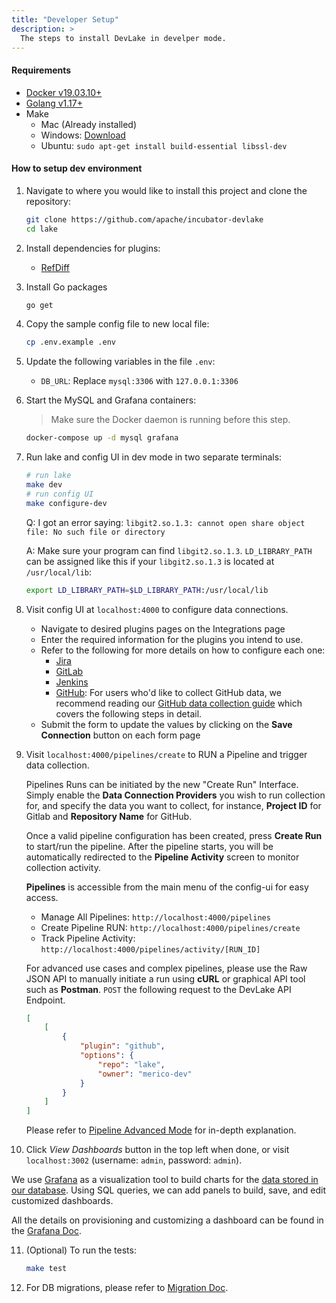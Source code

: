```yaml
---
title: "Developer Setup"
description: >
  The steps to install DevLake in develper mode.
---
```



#### Requirements

- <a href="https://docs.docker.com/get-docker" target="_blank">Docker v19.03.10+</a>
- <a href="https://golang.org/doc/install" target="_blank">Golang v1.17+</a>
- Make
  - Mac (Already installed)
  - Windows: [Download](http://gnuwin32.sourceforge.net/packages/make.htm)
  - Ubuntu: `sudo apt-get install build-essential libssl-dev`

#### How to setup dev environment
1. Navigate to where you would like to install this project and clone the repository:

   ```sh
   git clone https://github.com/apache/incubator-devlake
   cd lake
   ```

2. Install dependencies for plugins:

   - [RefDiff](../03-Plugins/refdiff.md#development)

3. Install Go packages

    ```sh
	go get
    ```

4. Copy the sample config file to new local file:

    ```sh
    cp .env.example .env
    ```

5. Update the following variables in the file `.env`:

    * `DB_URL`: Replace `mysql:3306` with `127.0.0.1:3306`

6. Start the MySQL and Grafana containers:

    > Make sure the Docker daemon is running before this step.

    ```sh
    docker-compose up -d mysql grafana
    ```

7. Run lake and config UI in dev mode in two separate terminals:

    ```sh
    # run lake
    make dev
    # run config UI
    make configure-dev
    ```

    Q: I got an error saying: `libgit2.so.1.3: cannot open share object file: No such file or directory`

    A: Make sure your program can find `libgit2.so.1.3`. `LD_LIBRARY_PATH` can be assigned like this if your `libgit2.so.1.3` is located at `/usr/local/lib`:

    ```sh
    export LD_LIBRARY_PATH=$LD_LIBRARY_PATH:/usr/local/lib
    ```

8. Visit config UI at `localhost:4000` to configure data connections.
    - Navigate to desired plugins pages on the Integrations page
    - Enter the required information for the plugins you intend to use.
    - Refer to the following for more details on how to configure each one:
        - [Jira](../03-Plugins/jira.md)
        - [GitLab](../03-Plugins/gitlab.md)
        - [Jenkins](../03-Plugins/jenkins.md)
        - [GitHub](../03-Plugins/github.md): For users who'd like to collect GitHub data, we recommend reading our [GitHub data collection guide](../04-UserManuals/github-user-guide-v0.10.0.md) which covers the following steps in detail.
    - Submit the form to update the values by clicking on the **Save Connection** button on each form page

9. Visit `localhost:4000/pipelines/create` to RUN a Pipeline and trigger data collection.


   Pipelines Runs can be initiated by the new "Create Run" Interface. Simply enable the **Data Connection Providers** you wish to run collection for, and specify the data you want to collect, for instance, **Project ID** for Gitlab and **Repository Name** for GitHub.

   Once a valid pipeline configuration has been created, press **Create Run** to start/run the pipeline.
   After the pipeline starts, you will be automatically redirected to the **Pipeline Activity** screen to monitor collection activity.

   **Pipelines** is accessible from the main menu of the config-ui for easy access.

   - Manage All Pipelines: `http://localhost:4000/pipelines`
   - Create Pipeline RUN: `http://localhost:4000/pipelines/create`
   - Track Pipeline Activity: `http://localhost:4000/pipelines/activity/[RUN_ID]`

   For advanced use cases and complex pipelines, please use the Raw JSON API to manually initiate a run using **cURL** or graphical API tool such as **Postman**. `POST` the following request to the DevLake API Endpoint.

    ```json
    [
        [
            {
                "plugin": "github",
                "options": {
                    "repo": "lake",
                    "owner": "merico-dev"
                }
            }
        ]
    ]
    ```

   Please refer to [Pipeline Advanced Mode](../04-UserManuals/create-pipeline-in-advanced-mode.md) for in-depth explanation.


10. Click *View Dashboards* button in the top left when done, or visit `localhost:3002` (username: `admin`, password: `admin`).

   We use <a href="https://grafana.com/" target="_blank">Grafana</a> as a visualization tool to build charts for the <a href="https://github.com/merico-dev/lake/wiki/DataModel.Domain-layer-schema">data stored in our database</a>. Using SQL queries, we can add panels to build, save, and edit customized dashboards.

   All the details on provisioning and customizing a dashboard can be found in the [Grafana Doc](../04-UserManuals/GRAFANA.md).

11. (Optional) To run the tests:

    ```sh
    make test
    ```

12. For DB migrations, please refer to [Migration Doc](../04-UserManuals/MIGRATIONS.md).
<br/><br/><br/>
